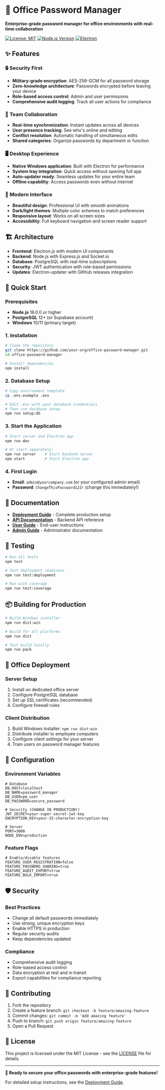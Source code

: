 # 🔐 Office Password Manager

**Enterprise-grade password manager for office environments with real-time collaboration**

[![License: MIT](https://img.shields.io/badge/License-MIT-yellow.svg)](https://opensource.org/licenses/MIT)
[![Node.js Version](https://img.shields.io/badge/node-%3E%3D18.0.0-brightgreen)](https://nodejs.org/)
[![Electron](https://img.shields.io/badge/electron-%5E27.0.0-blue)](https://electronjs.org/)

## ✨ Features

### 🔒 **Security First**
- **Military-grade encryption**: AES-256-GCM for all password storage
- **Zero-knowledge architecture**: Passwords encrypted before leaving your device
- **Role-based access control**: Admin and user permissions
- **Comprehensive audit logging**: Track all user actions for compliance

### 👥 **Team Collaboration**
- **Real-time synchronization**: Instant updates across all devices
- **User presence tracking**: See who's online and editing
- **Conflict resolution**: Automatic handling of simultaneous edits
- **Shared categories**: Organize passwords by department or function

### 🖥️ **Desktop Experience**
- **Native Windows application**: Built with Electron for performance
- **System tray integration**: Quick access without opening full app
- **Auto-updater ready**: Seamless updates for your entire team
- **Offline capability**: Access passwords even without internet

### 🎨 **Modern Interface**
- **Beautiful design**: Professional UI with smooth animations
- **Dark/light themes**: Multiple color schemes to match preferences
- **Responsive layout**: Works on all screen sizes
- **Accessibility**: Full keyboard navigation and screen reader support

## 🏗️ **Architecture**

- **Frontend**: Electron.js with modern UI components
- **Backend**: Node.js with Express.js and Socket.io
- **Database**: PostgreSQL with real-time subscriptions
- **Security**: JWT authentication with role-based permissions
- **Updates**: Electron-updater with GitHub releases integration

## 🚀 Quick Start

### Prerequisites
- **Node.js** 18.0.0 or higher
- **PostgreSQL** 12+ (or Supabase account)
- **Windows** 10/11 (primary target)

### 1. Installation

```bash
# Clone the repository
git clone https://github.com/your-org/office-password-manager.git
cd office-password-manager

# Install dependencies
npm install
```

### 2. Database Setup

```bash
# Copy environment template
cp .env.example .env

# Edit .env with your database credentials
# Then run database setup
npm run setup:db
```

### 3. Start the Application

```bash
# Start server and Electron app
npm run dev

# Or start separately:
npm run server    # Start backend server
npm start         # Start Electron app
```

### 4. First Login

- **Email**: `admin@yourcompany.com` (or your configured admin email)
- **Password**: `ChangeThisPassword123!` (change this immediately!)

## 📖 Documentation

- **[Deployment Guide](DEPLOYMENT.md)** - Complete production setup
- **[API Documentation](docs/API.md)** - Backend API reference
- **[User Guide](docs/USER_GUIDE.md)** - End-user instructions
- **[Admin Guide](docs/ADMIN_GUIDE.md)** - Administrator documentation

## 🧪 Testing

```bash
# Run all tests
npm test

# Test deployment readiness
npm run test:deployment

# Run with coverage
npm run test:coverage
```

## 📦 Building for Production

```bash
# Build Windows installer
npm run dist:win

# Build for all platforms
npm run dist

# Test build locally
npm run pack
```

## 🏢 Office Deployment

### Server Setup
1. Install on dedicated office server
2. Configure PostgreSQL database
3. Set up SSL certificates (recommended)
4. Configure firewall rules

### Client Distribution
1. Build Windows installer: `npm run dist:win`
2. Distribute installer to employee computers
3. Configure client settings for your server
4. Train users on password manager features

## 🔧 Configuration

### Environment Variables

```env
# Database
DB_HOST=localhost
DB_NAME=password_manager
DB_USER=pm_user
DB_PASSWORD=secure_password

# Security (CHANGE IN PRODUCTION!)
JWT_SECRET=your-super-secret-jwt-key
ENCRYPTION_KEY=your-32-character-encryption-key

# Server
PORT=3000
NODE_ENV=production
```

### Feature Flags

```env
# Enable/disable features
FEATURE_USER_REGISTRATION=false
FEATURE_PASSWORD_SHARING=true
FEATURE_AUDIT_EXPORT=true
FEATURE_BULK_IMPORT=true
```

## 🛡️ Security

### Best Practices
- Change all default passwords immediately
- Use strong, unique encryption keys
- Enable HTTPS in production
- Regular security audits
- Keep dependencies updated

### Compliance
- Comprehensive audit logging
- Role-based access control
- Data encryption at rest and in transit
- Export capabilities for compliance reporting

## 🤝 Contributing

1. Fork the repository
2. Create a feature branch: `git checkout -b feature/amazing-feature`
3. Commit changes: `git commit -m 'Add amazing feature'`
4. Push to branch: `git push origin feature/amazing-feature`
5. Open a Pull Request

## 📄 License

This project is licensed under the MIT License - see the [LICENSE](LICENSE) file for details.

---

**🎉 Ready to secure your office passwords with enterprise-grade features!**

For detailed setup instructions, see the [Deployment Guide](DEPLOYMENT.md).
